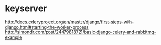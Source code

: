 keyserver
=========

http://docs.celeryproject.org/en/master/django/first-steps-with-django.html#starting-the-worker-process
http://simondlr.com/post/24479818721/basic-django-celery-and-rabbitmq-example
